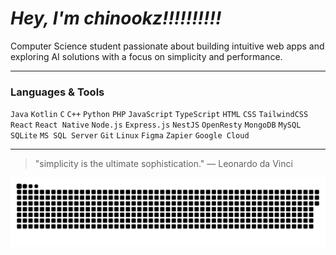 <div align="left">

 # *Hey, I'm chinookz!!!!!!!!!!*

<p>Computer Science student passionate about building intuitive web apps and exploring AI solutions with a focus on simplicity and performance.</p>

---

### Languages & Tools
`Java` `Kotlin` `C` `C++` `Python` `PHP` `JavaScript` `TypeScript`
`HTML` `CSS` `TailwindCSS` `React` `React Native` 
`Node.js` `Express.js` `NestJS` `OpenResty`
`MongoDB` `MySQL` `SQLite` `MS SQL Server`
`Git` `Linux` `Figma` `Zapier` `Google Cloud`

---


> "simplicity is the ultimate sophistication." — Leonardo da Vinci


<picture>
  <source media="(prefers-color-scheme: dark)" srcset="https://raw.githubusercontent.com/chin00kz/chin00kz/output/github-snake-dark.svg" />
  <source media="(prefers-color-scheme: light)" srcset="https://raw.githubusercontent.com/chin00kz/chin00kz/output/github-snake.svg" />
  <img alt="github-snake" src="https://raw.githubusercontent.com/chin00kz/chin00kz/output/github-snake.svg" />
</picture>



